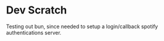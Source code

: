 # Dev Scratch

Testing out bun, since needed to setup a login/callback spotify authentications server.